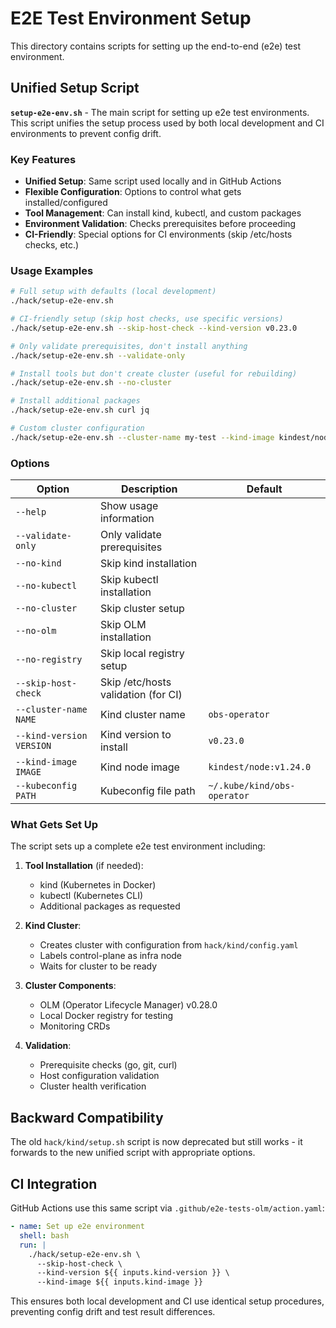 # E2E Test Environment Setup

This directory contains scripts for setting up the end-to-end (e2e) test environment.

## Unified Setup Script

**`setup-e2e-env.sh`** - The main script for setting up e2e test environments. This script unifies the setup process used by both local development and CI environments to prevent config drift.

### Key Features

- **Unified Setup**: Same script used locally and in GitHub Actions
- **Flexible Configuration**: Options to control what gets installed/configured
- **Tool Management**: Can install kind, kubectl, and custom packages
- **Environment Validation**: Checks prerequisites before proceeding
- **CI-Friendly**: Special options for CI environments (skip /etc/hosts checks, etc.)

### Usage Examples

```bash
# Full setup with defaults (local development)
./hack/setup-e2e-env.sh

# CI-friendly setup (skip host checks, use specific versions)
./hack/setup-e2e-env.sh --skip-host-check --kind-version v0.23.0

# Only validate prerequisites, don't install anything
./hack/setup-e2e-env.sh --validate-only

# Install tools but don't create cluster (useful for rebuilding)
./hack/setup-e2e-env.sh --no-cluster

# Install additional packages
./hack/setup-e2e-env.sh curl jq

# Custom cluster configuration
./hack/setup-e2e-env.sh --cluster-name my-test --kind-image kindest/node:v1.25.0
```

### Options

| Option | Description | Default |
|--------|-------------|---------|
| `--help` | Show usage information | |
| `--validate-only` | Only validate prerequisites | |
| `--no-kind` | Skip kind installation | |
| `--no-kubectl` | Skip kubectl installation | |
| `--no-cluster` | Skip cluster setup | |
| `--no-olm` | Skip OLM installation | |
| `--no-registry` | Skip local registry setup | |
| `--skip-host-check` | Skip /etc/hosts validation (for CI) | |
| `--cluster-name NAME` | Kind cluster name | `obs-operator` |
| `--kind-version VERSION` | Kind version to install | `v0.23.0` |
| `--kind-image IMAGE` | Kind node image | `kindest/node:v1.24.0` |
| `--kubeconfig PATH` | Kubeconfig file path | `~/.kube/kind/obs-operator` |


### What Gets Set Up

The script sets up a complete e2e test environment including:

1. **Tool Installation** (if needed):
   - kind (Kubernetes in Docker)
   - kubectl (Kubernetes CLI)
   - Additional packages as requested

2. **Kind Cluster**:
   - Creates cluster with configuration from `hack/kind/config.yaml`
   - Labels control-plane as infra node
   - Waits for cluster to be ready

3. **Cluster Components**:
   - OLM (Operator Lifecycle Manager) v0.28.0
   - Local Docker registry for testing
   - Monitoring CRDs

4. **Validation**:
   - Prerequisite checks (go, git, curl)
   - Host configuration validation
   - Cluster health verification

## Backward Compatibility

The old `hack/kind/setup.sh` script is now deprecated but still works - it forwards to the new unified script with appropriate options.

## CI Integration

GitHub Actions use this same script via `.github/e2e-tests-olm/action.yaml`:

```yaml
- name: Set up e2e environment
  shell: bash
  run: |
    ./hack/setup-e2e-env.sh \
      --skip-host-check \
      --kind-version ${{ inputs.kind-version }} \
      --kind-image ${{ inputs.kind-image }}
```

This ensures both local development and CI use identical setup procedures, preventing config drift and test result differences. 